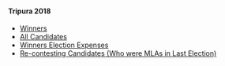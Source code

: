 #### Tripura 2018
  * [Winners](https://www.myneta.info/tripura2018/index.php?action=show_winners&sort=default)
  * [All Candidates](https://www.myneta.info/tripura2018/)
  * [Winners Election Expenses](https://www.myneta.info/tripura2018/index.php?action=showWinnersExpense&sortExp=default)
  * [ Re-contesting Candidates (Who were MLAs in Last Election)](https://www.myneta.info/tripura2018/index.php?action=recontestAssetsComparison)
